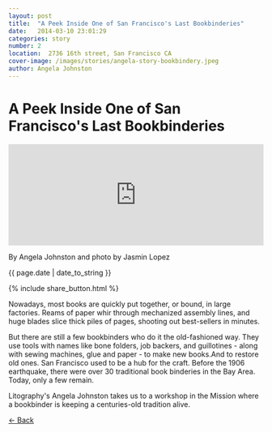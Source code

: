 ```yaml
---
layout: post
title:  "A Peek Inside One of San Francisco's Last Bookbinderies"
date:   2014-03-10 23:01:29
categories: story
number: 2
location:  2736 16th street, San Francisco CA
cover-image: /images/stories/angela-story-bookbindery.jpeg
author: Angela Johnston
---
```


<div class="post-image" style="background-image:url('/images/stories/angela-story-bookbindery.jpeg');">
<h1 class="post-title">A Peek Inside One of San Francisco's Last Bookbinderies</h1>
</div>

<iframe width="100%" height="200" scrolling="no" frameborder="no" src="https://w.soundcloud.com/player/?url=https%3A//api.soundcloud.com/tracks/138954576&amp;auto_play=false&amp;hide_related=false&amp;visual=true"></iframe>

<p class="author"> By Angela Johnston and photo by Jasmin Lopez </p>
<p class="meta">{{ page.date | date_to_string }}</p>

{% include share_button.html %}

<div class="padding">
<p>Nowadays, most books are quickly put together, or bound, in
large factories. Reams of paper whir through mechanized assembly
lines, and huge blades slice thick piles of pages, shooting out
best-sellers in minutes. </p>

<p>But there are still a few bookbinders who do it the old-fashioned
way. They use tools with names like bone folders, job
backers, and guillotines - along with sewing machines, glue and
paper - to make new books.And to restore old ones. San
Francisco used to be a hub for the craft. Before
the 1906 earthquake, there were over  30 traditional book
binderies in the Bay Area. Today, only a few
remain.</p>

<p>Litography's Angela Johnston takes us to a workshop in the Mission
where a bookbinder is keeping a centuries-old tradition alive.</p>
</div>

<p class="back-arrow"><a href="/">&larr; Back</a></p>

<input type="hidden" class="post_location" name="post_location" value=" 2736 16th street, San Francisco CA">